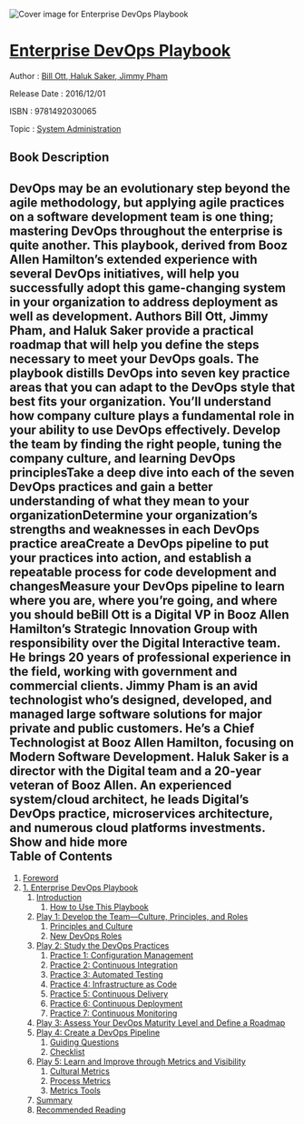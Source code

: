 ![Cover image for Enterprise DevOps Playbook](https://imgdetail.ebookreading.net/cover/cover/system_admin/EB9781492030065.jpg)

[Enterprise DevOps Playbook](https://ebookreading.net/view/book/Enterprise+DevOps+Playbook-EB9781492030065_1.html "Enterprise DevOps Playbook")
====================================================================================================================

Author : [Bill Ott](https://ebookreading.net/search/author/Bill+Ott),[ Haluk Saker](https://ebookreading.net/search/author/+Haluk+Saker),[ Jimmy Pham](https://ebookreading.net/search/author/+Jimmy+Pham)

Release Date : 2016/12/01

ISBN : 9781492030065

Topic : [System Administration](https://ebookreading.net/search/category/system-administration)

Book Description
-----------------

 DevOps may be an evolutionary step beyond the agile methodology, but applying agile practices on a software development team is one thing; mastering DevOps throughout the enterprise is quite another. This playbook, derived from Booz Allen Hamilton’s extended experience with several DevOps initiatives, will help you successfully adopt this game-changing system in your organization to address deployment as well as development.
Authors Bill Ott, Jimmy Pham, and Haluk Saker provide a practical roadmap that will help you define the steps necessary to meet your DevOps goals. The playbook distills DevOps into seven key practice areas that you can adapt to the DevOps style that best fits your organization. You’ll understand how company culture plays a fundamental role in your ability to use DevOps effectively.
Develop the team by finding the right people, tuning the company culture, and learning DevOps principlesTake a deep dive into each of the seven DevOps practices and gain a better understanding of what they mean to your organizationDetermine your organization’s strengths and weaknesses in each DevOps practice areaCreate a DevOps pipeline to put your practices into action, and establish a repeatable process for code development and changesMeasure your DevOps pipeline to learn where you are, where you’re going, and where you should beBill Ott is a Digital VP in Booz Allen Hamilton’s Strategic Innovation Group with responsibility over the Digital Interactive team. He brings 20 years of professional experience in the field, working with government and commercial clients.
Jimmy Pham is an avid technologist who’s designed, developed, and managed large software solutions for major private and public customers. He’s a Chief Technologist at Booz Allen Hamilton, focusing on Modern Software Development.
Haluk Saker is a director with the Digital team and a 20-year veteran of Booz Allen. An experienced system/cloud architect, he leads Digital’s DevOps practice, microservices architecture, and numerous cloud platforms investments.
        Show and hide more                
Table of Contents
-----------------

1. [Foreword](https://ebookreading.net/view/book/Enterprise+DevOps+Playbook-EB9781492030065_5.html#foreword)
1. [1. Enterprise DevOps Playbook](https://ebookreading.net/view/book/Enterprise+DevOps+Playbook-EB9781492030065_6.html#enterprise_devops_p)
    1. [Introduction](https://ebookreading.net/view/book/Enterprise+DevOps+Playbook-EB9781492030065_6.html#introduction)
        1. [How to Use This Playbook](https://ebookreading.net/view/book/Enterprise+DevOps+Playbook-EB9781492030065_6.html#how_to_use_this_pla)
    1. [Play 1: Develop the Team—Culture, Principles, and Roles](https://ebookreading.net/view/book/Enterprise+DevOps+Playbook-EB9781492030065_6.html#develop_the_teamem_)
        1. [Principles and Culture](https://ebookreading.net/view/book/Enterprise+DevOps+Playbook-EB9781492030065_6.html#principles_and_cult)
        1. [New DevOps Roles](https://ebookreading.net/view/book/Enterprise+DevOps+Playbook-EB9781492030065_6.html#new_devops_roles)
    1. [Play 2: Study the DevOps Practices](https://ebookreading.net/view/book/Enterprise+DevOps+Playbook-EB9781492030065_6.html#study_the_devops_pr)
        1. [Practice 1: Configuration Management](https://ebookreading.net/view/book/Enterprise+DevOps+Playbook-EB9781492030065_6.html#configuration_manag)
        1. [Practice 2: Continuous Integration](https://ebookreading.net/view/book/Enterprise+DevOps+Playbook-EB9781492030065_6.html#continuous_integrat)
        1. [Practice 3: Automated Testing](https://ebookreading.net/view/book/Enterprise+DevOps+Playbook-EB9781492030065_6.html#automated_testing)
        1. [Practice 4: Infrastructure as Code](https://ebookreading.net/view/book/Enterprise+DevOps+Playbook-EB9781492030065_6.html#infrastructure_as_c)
        1. [Practice 5: Continuous Delivery](https://ebookreading.net/view/book/Enterprise+DevOps+Playbook-EB9781492030065_6.html#continuous_delivery)
        1. [Practice 6: Continuous Deployment](https://ebookreading.net/view/book/Enterprise+DevOps+Playbook-EB9781492030065_6.html#continuous_deployme)
        1. [Practice 7: Continuous Monitoring](https://ebookreading.net/view/book/Enterprise+DevOps+Playbook-EB9781492030065_6.html#continuous_monitori)
    1. [Play 3: Assess Your DevOps Maturity Level and Define a Roadmap](https://ebookreading.net/view/book/Enterprise+DevOps+Playbook-EB9781492030065_6.html#assess_your_devops_)
    1. [Play 4: Create a DevOps Pipeline](https://ebookreading.net/view/book/Enterprise+DevOps+Playbook-EB9781492030065_6.html#create_a_devops_pip)
        1. [Guiding Questions](https://ebookreading.net/view/book/Enterprise+DevOps+Playbook-EB9781492030065_6.html#guiding_questions)
        1. [Checklist](https://ebookreading.net/view/book/Enterprise+DevOps+Playbook-EB9781492030065_6.html#checklist)
    1. [Play 5: Learn and Improve through Metrics and Visibility](https://ebookreading.net/view/book/Enterprise+DevOps+Playbook-EB9781492030065_6.html#learn_and_improve_t)
        1. [Cultural Metrics](https://ebookreading.net/view/book/Enterprise+DevOps+Playbook-EB9781492030065_6.html#cultural_metrics)
        1. [Process Metrics](https://ebookreading.net/view/book/Enterprise+DevOps+Playbook-EB9781492030065_6.html#process_metrics)
        1. [Metrics Tools](https://ebookreading.net/view/book/Enterprise+DevOps+Playbook-EB9781492030065_6.html#metrics_tools)
    1. [Summary](https://ebookreading.net/view/book/Enterprise+DevOps+Playbook-EB9781492030065_6.html#summary)
    1. [Recommended Reading](https://ebookreading.net/view/book/Enterprise+DevOps+Playbook-EB9781492030065_6.html#recommended_reading)
